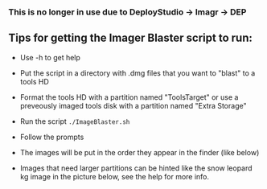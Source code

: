 ### This is no longer in use due to DeployStudio -> Imagr -> DEP

## Tips for getting the Imager Blaster script to run:

- Use -h to get help
- Put the script in a directory with .dmg files that you want to "blast" to a tools HD
- Format the tools HD with a partition named "ToolsTarget" or use a preveously imaged tools disk with a partition named "Extra Storage"
- Run the script 
	`./ImageBlaster.sh`

- Follow the prompts

- The images will be put in the order they appear in the finder (like below)
- Images that need larger partitions can be hinted like the snow leopard kg image in the picture below,  see the help for more info.
